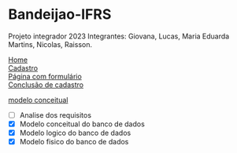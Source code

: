 # Bandeijao-IFRS

Projeto integrador 2023
Integrantes: Giovana, Lucas, Maria Eduarda Martins, Nicolas, Raisson.

<a href="views/home.html">Home</a><br>
<a href="views/cadastro.html">Cadastro</a><br>
<a href="views/pformulario.html">Página com formulário</a><br>
<a href="views/conclusaocad.html">Conclusão de cadastro</a>

[modelo conceitual](Bandeijao_IFRS/Modelo_DB/modelo_conceitual2.png)

- [ ] Analise dos requisitos
- [x] Modelo conceitual do banco de dados
- [x] Modelo logico do banco de dados
- [x] Modelo fisico do banco de dados
